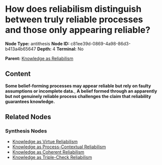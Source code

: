 # How does reliabilism distinguish between truly reliable processes and those only appearing reliable?

**Node Type:** antithesis
**Node ID:** c81ee39d-0869-4a98-86d3-b413a4b65647
**Depth:** 4
**Terminal:** No

**Parent:** [Knowledge as Reliabilism](knowledge-as-reliabilism-synthesis-3c1b877d-6a77-4be7-831e-44d019b4007a.md)

## Content

**Some belief-forming processes may appear reliable but rely on faulty assumptions or incomplete data.**, **A belief formed through an apparently but not genuinely reliable process challenges the claim that reliability guarantees knowledge.**

## Related Nodes

### Synthesis Nodes

- [Knowledge as Virtue Reliabilism](knowledge-as-virtue-reliabilism-synthesis-9c1427b0-3659-4cae-aa8a-aee30398d711.md)
- [Knowledge as Process-Contextual Reliabilism](knowledge-as-process-contextual-reliabilism-synthesis-1ae84833-35c4-4c24-8bc7-21d98dfa09b3.md)
- [Knowledge as Coherent Reliabilism](knowledge-as-coherent-reliabilism-synthesis-7c6ceee2-d897-4577-b7f7-a937561a5872.md)
- [Knowledge as Triple-Check Reliabilism](knowledge-as-triple-check-reliabilism-synthesis-9541eee5-a55e-4065-8911-c6051762d504.md)
